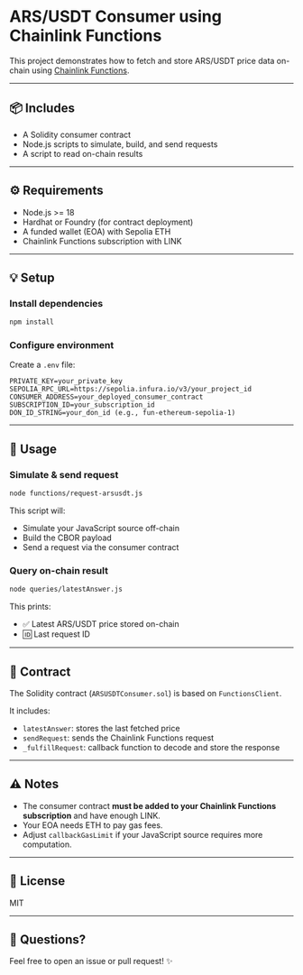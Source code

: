 # ARS/USDT Consumer using Chainlink Functions

This project demonstrates how to fetch and store ARS/USDT price data on-chain using [Chainlink Functions](https://chain.link/functions).

---

## 📦 Includes

* A Solidity consumer contract
* Node.js scripts to simulate, build, and send requests
* A script to read on-chain results

---

## ⚙️ Requirements

* Node.js >= 18
* Hardhat or Foundry (for contract deployment)
* A funded wallet (EOA) with Sepolia ETH
* Chainlink Functions subscription with LINK

---

## 💡 Setup

### Install dependencies

```bash
npm install
```

### Configure environment

Create a `.env` file:

```env
PRIVATE_KEY=your_private_key
SEPOLIA_RPC_URL=https://sepolia.infura.io/v3/your_project_id
CONSUMER_ADDRESS=your_deployed_consumer_contract
SUBSCRIPTION_ID=your_subscription_id
DON_ID_STRING=your_don_id (e.g., fun-ethereum-sepolia-1)
```

---

## 🚀 Usage

### Simulate & send request

```bash
node functions/request-arsusdt.js
```

This script will:

* Simulate your JavaScript source off-chain
* Build the CBOR payload
* Send a request via the consumer contract

### Query on-chain result

```bash
node queries/latestAnswer.js
```

This prints:

* ✅ Latest ARS/USDT price stored on-chain
* 🆔 Last request ID

---

## 📄 Contract

The Solidity contract (`ARSUSDTConsumer.sol`) is based on `FunctionsClient`.

It includes:

* `latestAnswer`: stores the last fetched price
* `sendRequest`: sends the Chainlink Functions request
* `_fulfillRequest`: callback function to decode and store the response

---

## ⚠️ Notes

* The consumer contract **must be added to your Chainlink Functions subscription** and have enough LINK.
* Your EOA needs ETH to pay gas fees.
* Adjust `callbackGasLimit` if your JavaScript source requires more computation.

---

## 📄 License

MIT

---

## 💬 Questions?

Feel free to open an issue or pull request! ✨
